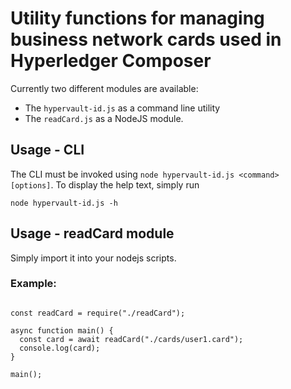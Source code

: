 # Utility functions for managing business network cards used in Hyperledger Composer

Currently two different modules are available: 

- The `hypervault-id.js` as a command line utility
- The `readCard.js` as a NodeJS module. 

## Usage - CLI 

The CLI must be invoked using `node hypervault-id.js <command> [options]`. To display the help text, simply run 

```
node hypervault-id.js -h
```

## Usage - readCard module

Simply import it into your nodejs scripts. 

### Example: 

```nodejs

const readCard = require("./readCard");

async function main() {
  const card = await readCard("./cards/user1.card");
  console.log(card);
}

main();

```